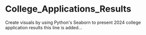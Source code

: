 # College_Applications_Results
 Create visuals by using Python's Seaborn to present 2024 college application results
this line is added...
 
